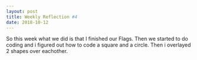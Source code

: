 ```yaml
---
layout: post
title: Weekly Reflection #4
date: 2018-10-12
---
```


So this week what we did is that I finished our Flags. Then we started to do coding and i figured out how to code a square and a circle. Then i overlayed 2 shapes over eachother.
